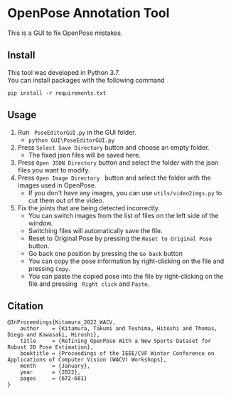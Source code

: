 # OpenPose Annotation Tool
This is a GUI to fix OpenPose mistakes.
## Install
This tool was developed in Python 3.7. <br>
You can install packages with the following command

``` pip install -r requirements.txt ```
## Usage
1. Run ``` PoseEditorGUI.py``` in the GUI folder.  
    - ``` python GUI\PoseEditorGUI.py ```
2. Press ``` Select Save Directory ``` button and choose an empty folder.
    - The fixed json files will be saved here. 
3. Press ``` Open JSON Directory ``` button and select the folder with the json files you want to modify. 
4. Press ```Open Image Directory ``` button and select the folder with the images used in OpenPose.
    - If you don't have any images, you can use ``` utils/video2imgs.py ``` to cut them out of the video. 
5. Fix the joints that are being detected incorrectly.
    - You can switch images from the list of files on the left side of the window.
    - Switching files will automatically save the file.
    - Reset to Original Pose by pressing the ``` Reset to Original Pose ``` button.
    - Go back one position by pressing the ``` Go back ``` button
    - You can copy the pose information by right-clicking on the file and pressing ``` Copy ```.
    - You can paste the copied pose into the file by right-clicking on the file and pressing ``` Right click``` and ``` Paste ```.

## Citation
```
@InProceedings{Kitamura_2022_WACV,
    author    = {Kitamura, Takumi and Teshima, Hitoshi and Thomas, Diego and Kawasaki, Hiroshi},
    title     = {Refining OpenPose With a New Sports Dataset for Robust 2D Pose Estimation},
    booktitle = {Proceedings of the IEEE/CVF Winter Conference on Applications of Computer Vision (WACV) Workshops},
    month     = {January},
    year      = {2022},
    pages     = {672-681}
}
```